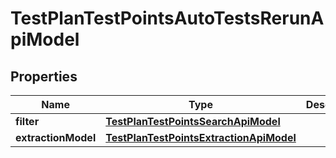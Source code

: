 

# TestPlanTestPointsAutoTestsRerunApiModel


## Properties

| Name | Type | Description | Notes |
|------------ | ------------- | ------------- | -------------|
|**filter** | [**TestPlanTestPointsSearchApiModel**](TestPlanTestPointsSearchApiModel.md) |  |  [optional] |
|**extractionModel** | [**TestPlanTestPointsExtractionApiModel**](TestPlanTestPointsExtractionApiModel.md) |  |  [optional] |



